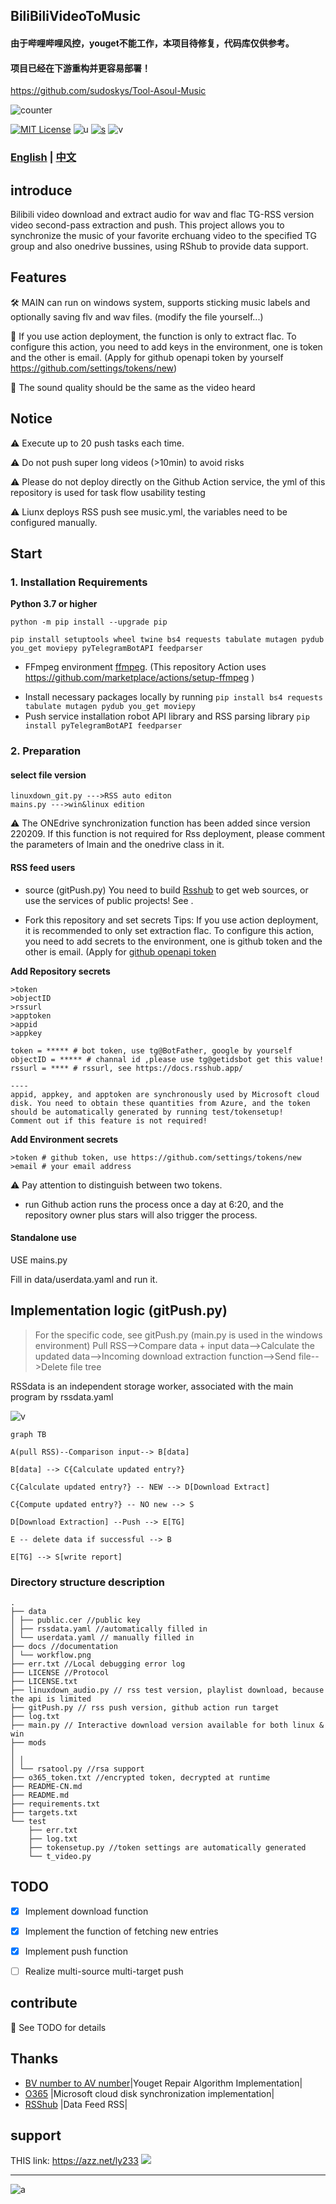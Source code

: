 ## BiliBiliVideoToMusic


#### 由于哔哩哔哩风控，youget不能工作，本项目待修复，代码库仅供参考。

#### 项目已经在下游重构并更容易部署！

https://github.com/sudoskys/Tool-Asoul-Music


![counter](https://count.getloli.com/get/@sudoskys-github-BiliBiliVideoToMusic?theme=moebooru)

[![MIT License](https://img.shields.io/badge/LICENSE-MIT-ff69b4)](http://choosealicense.com/licenses/mit/)   ![u](https://img.shields.io/badge/USE-python-green)   [![s](https://img.shields.io/badge/Sponsor-Alipay-ff69b4)](https://azz.net/ly233)
![v](https://img.shields.io/badge/Version-220209-9cf)  

### [English](README.md)  | [中文](README-CN.md) 

## introduce

Bilibili video download and extract audio for wav and flac TG-RSS version video second-pass extraction and push.
This project allows you to synchronize the music of your favorite erchuang video to the specified TG group and also onedrive bussines, using RShub to provide data support.



## Features
🛠 MAIN can run on windows system, supports sticking music labels and optionally saving flv and wav files. (modify the file yourself...)

🚧 If you use action deployment, the function is only to extract flac. To configure this action, you need to add keys in the environment, one is token and the other is email. (Apply for github openapi token by yourself https://github.com/settings/tokens/new)

🎤 The sound quality should be the same as the video heard

## Notice
⚠ Execute up to 20 push tasks each time.

⚠ Do not push super long videos (>10min) to avoid risks

⚠ Please do not deploy directly on the Github Action service, the yml of this repository is used for task flow usability testing

⚠ Liunx deploys RSS push see music.yml, the variables need to be configured manually.

## Start
### 1. Installation Requirements

 **Python 3.7 or higher**
````
python -m pip install --upgrade pip

pip install setuptools wheel twine bs4 requests tabulate mutagen pydub you_get moviepy pyTelegramBotAPI feedparser
````
- FFmpeg environment [ffmpeg](https://ffmpeg.org/download.html#get-packages).
(This repository Action uses https://github.com/marketplace/actions/setup-ffmpeg )
* Install necessary packages locally by running `pip install bs4 requests tabulate mutagen pydub you_get moviepy`
* Push service installation robot API library and RSS parsing library `pip install pyTelegramBotAPI feedparser`

### 2. Preparation

#### select file version
````
linuxdown_git.py --->RSS auto editon
mains.py --->win&linux edition
````
⚠ The ONEdrive synchronization function has been added since version 220209. If this function is not required for Rss deployment, please comment the parameters of lmain and the onedrive class in it.


#### RSS feed users
* source (gitPush.py)
You need to build [Rsshub](https://docs.rsshub.app/) to get web sources, or use the services of public projects! See .

* Fork this repository and set secrets
Tips: If you use action deployment, it is recommended to only set extraction flac.
To configure this action, you need to add secrets to the environment, one is github token and the other is email. (Apply for [github openapi token](https://github.com/settings/tokens/new)

**Add Repository secrets**
````
>token
>objectID
>rssurl
>apptoken
>appid
>appkey
````
````
token = ***** # bot token, use tg@BotFather, google by yourself
objectID = ***** # channal id ,please use tg@getidsbot get this value!
rssurl = **** # rssurl, see https://docs.rsshub.app/

----
appid, appkey, and apptoken are synchronously used by Microsoft cloud disk. You need to obtain these quantities from Azure, and the token should be automatically generated by running test/tokensetup!
Comment out if this feature is not required!
````

**Add Environment secrets**
````
>token # github token, use https://github.com/settings/tokens/new
>email # your email address
````

⚠ Pay attention to distinguish between two tokens.

* run
Github action runs the process once a day at 6:20, and the repository owner plus stars will also trigger the process.

#### Standalone use
USE mains.py

Fill in data/userdata.yaml and run it.


## Implementation logic (gitPush.py)

> For the specific code, see gitPush.py (main.py is used in the windows environment)
Pull RSS-->Compare data + input data-->Calculate the updated data-->Incoming download extraction function-->Send file-->Delete file tree

RSSdata is an independent storage worker, associated with the main program by rssdata.yaml


![v](https://github.com/sudoskys/BiliBiliVideoToMusic/raw/main/docs/workflow.png)

````mermaid
graph TB

A(pull RSS)--Comparison input--> B[data]

B[data] --> C{Calculate updated entry?}

C{Calculate updated entry?} -- NEW --> D[Download Extract]

C{Compute updated entry?} -- NO new --> S

D[Download Extraction] --Push --> E[TG]

E -- delete data if successful --> B

E[TG] --> S[write report]

````

### Directory structure description
````
.
├── data
│ ├── public.cer //public key
│ ├── rssdata.yaml //automatically filled in
│ └── userdata.yaml // manually filled in
├── docs //documentation
│ └── workflow.png
├── err.txt //Local debugging error log
├── LICENSE //Protocol
├── LICENSE.txt
├── linuxdown_audio.py // rss test version, playlist download, because the api is limited
├── gitPush.py // rss push version, github action run target
├── log.txt
├── main.py // Interactive download version available for both linux & win
├── mods
│
│ │
│ └── rsatool.py //rsa support
├── o365_token.txt //encrypted token, decrypted at runtime
├── README-CN.md
├── README.md
├── requirements.txt
├── targets.txt
└── test
    ├── err.txt
    ├── log.txt
    ├── tokensetup.py //token settings are automatically generated
    └── t_video.py

````

## TODO
- [x] Implement download function
- [x] Implement the function of fetching new entries
- [x] Implement push function
- [ ] Realize multi-source multi-target push


## contribute
🚧 See TODO for details

## Thanks

- [BV number to AV number](https://www.zhihu.com/question/381784377/answer/1099438784)|Youget Repair Algorithm Implementation|
- [O365](https://github.com/O365/python-o365) |Microsoft cloud disk synchronization implementation|
- [RSShub](https://docs.rsshub.app/) |Data Feed RSS|


## support
THIS link: https://azz.net/ly233
[![](https://static01.imgkr.com/temp/5808cb7e9e6340409bd07afc0e5ca723.png)](https://azz.net/ly233)

------------------------------

![a](https://tva1.sinaimg.cn/large/87c01ec7gy1fsnqqlbdzjj21kw0w07is.jpg)
